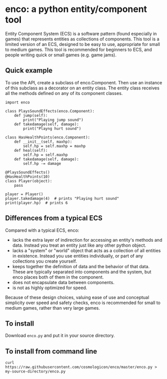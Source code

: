 enco: a python entity/component tool
====================================

Entity Component System (ECS) is a software pattern (found especially in games) that represents entities as collections of components. This tool is a limited version of an ECS, designed to be easy to use, appropriate for small to medium games. This tool is recommended for beginners to ECS, and people writing quick or small games (e.g. game jams).

Quick example
-------------

To use the API, create a subclass of enco.Component. Then use an instance of this subclass as a decorator on an entity class. The entity class receives all the methods defined on any of its component classes.

    import enco

    class PlaysSoundEffects(enco.Component):
        def jump(self):
            print("Playing jump sound")
        def takedamage(self, damage):
            print("Playng hurt sound")

    class HasHealthPoints(enco.Component):
        def __init__(self, maxhp):
            self.hp = self.maxhp = maxhp
        def heal(self):
            self.hp = self.maxhp
        def takedamage(self, damage):
            self.hp -= damage

    @PlaysSoundEffects()
    @HasHealthPoints(10)
    class Player(object):
        pass

    player = Player()
    player.takedamage(4)  # prints "Playing hurt sound"
    print(player.hp)  # prints 6

Differences from a typical ECS
------------------------------

Compared with a typical ECS, enco:

* lacks the extra layer of indirection for accessing an entity's methods and data. Instead you treat an entity just like any other python object.
* lacks a "system" or "world" object that acts as a collection of all entities in existence. Instead you use entities individually, or part of any collections you create yourself.
* keeps together the definition of data and the behavior of that data. These are typically separated into components and the system, but enco places both of them in the component.
* does not encapsulate data between components.
* is not as highly optimized for speed.

Because of these design choices, valuing ease of use and conceptual simplicity over speed and safety checks, enco is recommended for small to medium games, rather than very large games.

To install
----------

Download `enco.py` and put it in your source directory.

To install from command line
----------------------------

    curl https://raw.githubusercontent.com/cosmologicon/enco/master/enco.py > my-source-directory/enco.py
